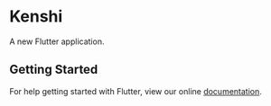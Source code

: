 # Kenshi

A new Flutter application.

## Getting Started

For help getting started with Flutter, view our online
[documentation](https://flutter.io/).
